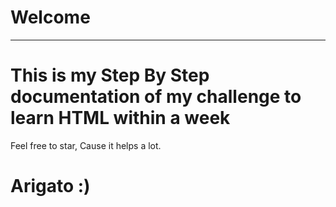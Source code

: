 # Welcome
---
<!-- .....qqqqq.....qqqqq.-->
# This is my Step By Step documentation of my challenge to learn HTML within a week
Feel free to star, Cause it helps a lot.
  
# Arigato :)
